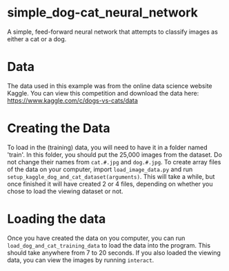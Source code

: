 # simple_dog-cat_neural_network
A simple, feed-forward neural network that attempts to classify images as either a cat or a dog. 
# Data
The data used in this example was from the online data science website Kaggle. You can view this competition and download the data here: https://www.kaggle.com/c/dogs-vs-cats/data
# Creating the Data
To load in the (training) data, you will need to have it in a folder named 'train'. In this folder, you should put the 25,000 images from the dataset. Do not change their names from ```cat.#.jpg``` and ```dog.#.jpg```. To create array files of the data on your computer, import ```load_image_data.py``` and run ```setup_kaggle_dog_and_cat_dataset(arguments)```. This will take a while, but once finished it will have created 2 or 4 files, depending on whether you chose to load the viewing dataset or not.
# Loading the data
Once you have created the data on you computer, you can run ```load_dog_and_cat_training_data``` to load the data into the program. This should take anywhere from 7 to 20 seconds. If you also loaded the viewing data, you can view the images by running ```interact```.
